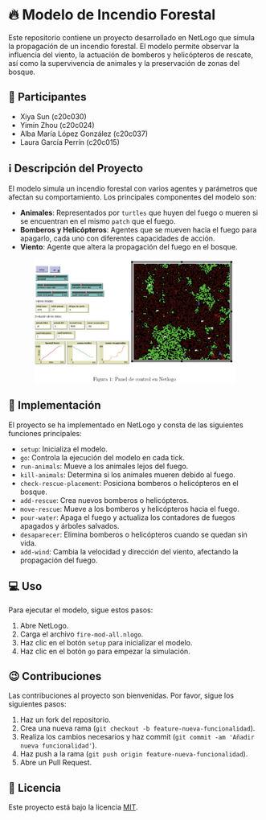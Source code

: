 # 🔥 Modelo de Incendio Forestal

Este repositorio contiene un proyecto desarrollado en NetLogo que simula la propagación de un incendio forestal. El modelo permite observar la influencia del viento, la actuación de bomberos y helicópteros de rescate, así como la supervivencia de animales y la preservación de zonas del bosque.

## 👯 Participantes

- Xiya Sun (c20c030)
- Yimín Zhou (c20c024)
- Alba María López González (c20c037)
- Laura García Perrín (c20c015)

## ℹ️ Descripción del Proyecto

El modelo simula un incendio forestal con varios agentes y parámetros que afectan su comportamiento. Los principales componentes del modelo son:

- **Animales**: Representados por `turtles` que huyen del fuego o mueren si se encuentran en el mismo `patch` que el fuego.
- **Bomberos y Helicópteros**: Agentes que se mueven hacia el fuego para apagarlo, cada uno con diferentes capacidades de acción.
- **Viento**: Agente que altera la propagación del fuego en el bosque.

<p align="center">
  <img src="https://github.com/lgperrin/UPM-Modules/blob/main/Computacion-Social/Captura%20de%20pantalla%202024-06-07%20125356.png" width="400">
</p>

## 👾 Implementación

El proyecto se ha implementado en NetLogo y consta de las siguientes funciones principales:

- `setup`: Inicializa el modelo.
- `go`: Controla la ejecución del modelo en cada tick.
- `run-animals`: Mueve a los animales lejos del fuego.
- `kill-animals`: Determina si los animales mueren debido al fuego.
- `check-rescue-placement`: Posiciona bomberos o helicópteros en el bosque.
- `add-rescue`: Crea nuevos bomberos o helicópteros.
- `move-rescue`: Mueve a los bomberos y helicópteros hacia el fuego.
- `pour-water`: Apaga el fuego y actualiza los contadores de fuegos apagados y árboles salvados.
- `desaparecer`: Elimina bomberos o helicópteros cuando se quedan sin vida.
- `add-wind`: Cambia la velocidad y dirección del viento, afectando la propagación del fuego.

## 💻 Uso

Para ejecutar el modelo, sigue estos pasos:

1. Abre NetLogo.
2. Carga el archivo `fire-mod-all.nlogo`.
3. Haz clic en el botón `setup` para inicializar el modelo.
4. Haz clic en el botón `go` para empezar la simulación.

## 😉 Contribuciones

Las contribuciones al proyecto son bienvenidas. Por favor, sigue los siguientes pasos:

1. Haz un fork del repositorio.
2. Crea una nueva rama (`git checkout -b feature-nueva-funcionalidad`).
3. Realiza los cambios necesarios y haz commit (`git commit -am 'Añadir nueva funcionalidad'`).
4. Haz push a la rama (`git push origin feature-nueva-funcionalidad`).
5. Abre un Pull Request.

## 📜 Licencia

Este proyecto está bajo la licencia [MIT](LICENSE).


